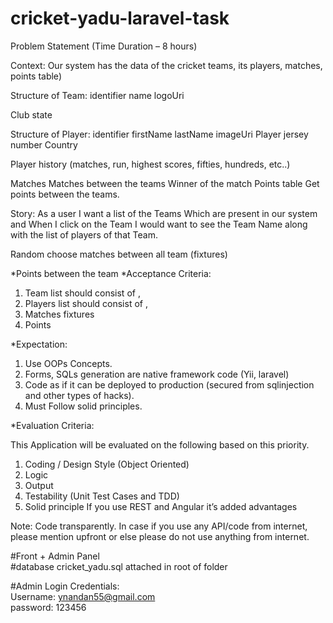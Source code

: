 # cricket-yadu-laravel-task

Problem Statement (Time Duration – 8 hours)

Context: Our system has the data of the cricket teams, its players, matches, points table)

Structure of Team:
identifier 
name
logoUri

Club state

Structure of Player:
identifier
firstName
lastName
imageUri
Player jersey number
Country

Player history (matches, run, highest scores, fifties, hundreds, etc..)

Matches
Matches between the teams
Winner of the match
Points table
Get points between the teams.


Story: As a user I want a list of the Teams Which are present in our system and When I click on the Team I would want to see the Team Name along with the list of players of that Team.

Random choose matches between all team (fixtures)
 

*Points between the team
*Acceptance Criteria:
1. Team list should consist of <logo>, <Team Name>
2. Players list should consist of <image>, <lastName> <firstName>
3. Matches fixtures 
4. Points 

 

*Expectation: 

1. Use OOPs Concepts.
2. Forms, SQLs generation are native framework code (Yii, laravel)
3. Code as if it can be deployed to production (secured from sqlinjection and other types of hacks).
4. Must Follow solid principles.

 

*Evaluation Criteria:

This Application will be evaluated on the following based on this priority.

1. Coding / Design Style (Object Oriented)
2. Logic
3. Output
4. Testability (Unit Test Cases and TDD)
5. Solid principle
 If you use REST and Angular it’s added advantages 

Note:
Code transparently. In case if you use any API/code from internet, please mention upfront or else please do not use anything from internet.

#Front + Admin Panel<br>
#database cricket_yadu.sql attached in root of folder

#Admin Login Credentials:<br>
Username: ynandan55@gmail.com<br>
password: 123456

